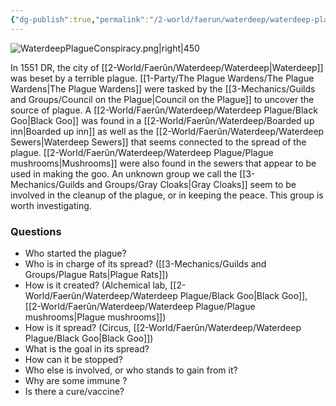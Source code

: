 ```yaml
---
{"dg-publish":true,"permalink":"/2-world/faerun/waterdeep/waterdeep-plague/waterdeep-plague/","created":"2025-02-22T18:12:57.812-05:00","updated":"2025-02-24T20:01:30.622-05:00"}
---
```


![WaterdeepPlagueConspiracy.png|right|450](/img/user/z_Assets/WaterdeepPlagueConspiracy.png)

In 1551 DR, the city of [[2-World/Faerûn/Waterdeep/Waterdeep\|Waterdeep]] was beset by a terrible plague.
[[1-Party/The Plague Wardens/The Plague Wardens\|The Plague Wardens]] were tasked by the [[3-Mechanics/Guilds and Groups/Council on the Plague\|Council on the Plague]] to uncover the source of plague.
A [[2-World/Faerûn/Waterdeep/Waterdeep Plague/Black Goo\|Black Goo]] was found in a [[2-World/Faerûn/Waterdeep/Boarded up inn\|Boarded up inn]] as well as the [[2-World/Faerûn/Waterdeep/Waterdeep Sewers\|Waterdeep Sewers]] that seems connected to the spread of the plague.
[[2-World/Faerûn/Waterdeep/Waterdeep Plague/Plague mushrooms\|Mushrooms]] were also found in the sewers that appear to be used in making the goo.
An unknown group we call the [[3-Mechanics/Guilds and Groups/Gray Cloaks\|Gray Cloaks]] seem to be involved in the cleanup of the plague, or in keeping the peace. This group is worth investigating.

### Questions
- Who started the plague?
- Who is in charge of its spread? ([[3-Mechanics/Guilds and Groups/Plague Rats\|Plague Rats]])
- How is it created? (Alchemical lab, [[2-World/Faerûn/Waterdeep/Waterdeep Plague/Black Goo\|Black Goo]], [[2-World/Faerûn/Waterdeep/Waterdeep Plague/Plague mushrooms\|Plague mushrooms]])
- How is it spread? (Circus, [[2-World/Faerûn/Waterdeep/Waterdeep Plague/Black Goo\|Black Goo]])
- What is the goal in its spread?
- How can it be stopped?
- Who else is involved, or who stands to gain from it?
- Why are some immune ?
- Is there a cure/vaccine?